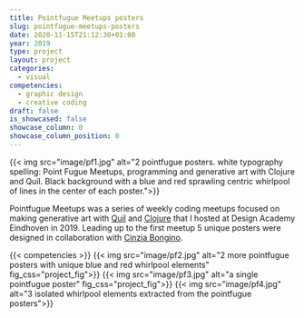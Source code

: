 ```yaml
---
title: Pointfugue Meetups posters
slug: pointfugue-meetups-posters
date: 2020-11-15T21:12:30+01:00
year: 2019
type: project
layout: project
categories:
  - visual
competencies:
  - graphic design
  - creative coding
draft: false
is_showcased: false
showcase_column: 0
showcase_column_position: 0
---
```

{{< img src="image/pf1.jpg" alt="2 pointfugue posters. white typography spelling: Point Fugue Meetups, programming and generative art with Clojure and Quil. Black background with a blue and red sprawling centric whirlpool of lines in the center of each poster.">}}

Pointfugue Meetups was a series of weekly coding meetups focused on making generative art with [Quil](http://quil.info/) and [Clojure](https://clojure.org/) that I hosted at Design Academy Eindhoven in 2019. Leading up to the first meetup 5 unique posters were designed in collaboration with [Cinzia Bongino](https://www.cinziabongino.com/).

{{< competencies >}}
{{< img src="image/pf2.jpg" alt="2 more pointfugue posters with unique blue and red whirlpool elements" fig_css="project_fig">}}
{{< img src="image/pf3.jpg" alt="a single pointfugue poster" fig_css="project_fig">}}
{{< img src="image/pf4.jpg" alt="3 isolated whirlpool elements extracted from the pointfugue posters">}}

